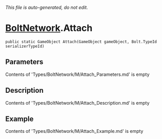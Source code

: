 *This file is auto-generated, do not edit.*

# [BoltNetwork](Types/BoltNetwork.md).Attach
`public static GameObject Attach(GameObject gameObject, Bolt.TypeId serializerTypeId)`
## Parameters
Contents of 'Types/BoltNetwork/M/Attach_Parameters.md' is empty
## Description
Contents of 'Types/BoltNetwork/M/Attach_Description.md' is empty
## Example
Contents of 'Types/BoltNetwork/M/Attach_Example.md' is empty
